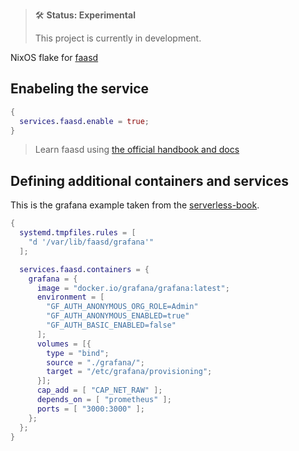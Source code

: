> 🛠 **Status: Experimental**
>
> This project is currently in development.

NixOS flake for [faasd](https://github.com/openfaas/faasd)

## Enabeling the service
```nix
{
  services.faasd.enable = true;
}
```

> Learn faasd using [the official handbook and docs](https://gumroad.com/l/serverless-for-everyone-else)

## Defining additional containers and services
This is the grafana example taken from the [serverless-book](https://gumroad.com/l/serverless-for-everyone-else).
```nix
{
  systemd.tmpfiles.rules = [
    "d '/var/lib/faasd/grafana'"
  ];

  services.faasd.containers = {
    grafana = {
      image = "docker.io/grafana/grafana:latest";
      environment = [
        "GF_AUTH_ANONYMOUS_ORG_ROLE=Admin"
        "GF_AUTH_ANONYMOUS_ENABLED=true"
        "GF_AUTH_BASIC_ENABLED=false"
      ];
      volumes = [{ 
        type = "bind";
        source = "./grafana/";
        target = "/etc/grafana/provisioning";
      }];
      cap_add = [ "CAP_NET_RAW" ];
      depends_on = [ "prometheus" ];
      ports = [ "3000:3000" ];
    };
  };
}
```
